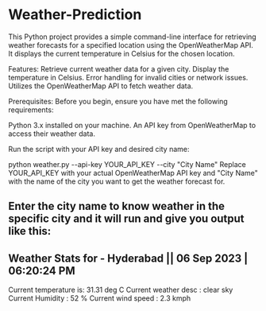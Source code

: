 # Weather-Prediction
This Python project provides a simple command-line interface for retrieving weather forecasts for a specified location using the OpenWeatherMap API. It displays the current temperature in Celsius for the chosen location.

Features:
Retrieve current weather data for a given city.
Display the temperature in Celsius.
Error handling for invalid cities or network issues.
Utilizes the OpenWeatherMap API to fetch weather data.

Prerequisites:
Before you begin, ensure you have met the following requirements:

Python 3.x installed on your machine.
An API key from OpenWeatherMap to access their weather data.

Run the script with your API key and desired city name:

python weather.py --api-key YOUR_API_KEY --city "City Name"
Replace YOUR_API_KEY with your actual OpenWeatherMap API key and "City Name" with the name of the city you want to get the weather forecast for.

Enter the city name to know weather in the specific city and it will run and give you output like this:
-------------------------------------------------------------
Weather Stats for - Hyderabad  || 06 Sep 2023 | 06:20:24 PM
-------------------------------------------------------------
Current temperature is: 31.31 deg C
Current weather desc  : clear sky
Current Humidity      : 52 %
Current wind speed    : 2.3 kmph
